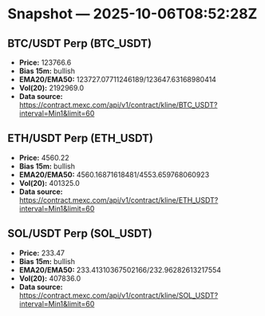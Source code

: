 # Snapshot — 2025-10-06T08:52:28Z

## BTC/USDT Perp (BTC_USDT)
- **Price:** 123766.6
- **Bias 15m:** bullish
- **EMA20/EMA50:** 123727.07711246189/123647.63168980414
- **Vol(20):** 2192969.0
- **Data source:** https://contract.mexc.com/api/v1/contract/kline/BTC_USDT?interval=Min1&limit=60

## ETH/USDT Perp (ETH_USDT)
- **Price:** 4560.22
- **Bias 15m:** bullish
- **EMA20/EMA50:** 4560.16871618481/4553.659768060923
- **Vol(20):** 401325.0
- **Data source:** https://contract.mexc.com/api/v1/contract/kline/ETH_USDT?interval=Min1&limit=60

## SOL/USDT Perp (SOL_USDT)
- **Price:** 233.47
- **Bias 15m:** bullish
- **EMA20/EMA50:** 233.41310367502166/232.96282613217554
- **Vol(20):** 407836.0
- **Data source:** https://contract.mexc.com/api/v1/contract/kline/SOL_USDT?interval=Min1&limit=60
